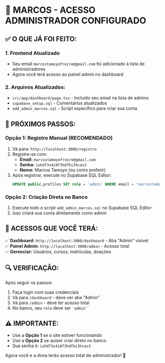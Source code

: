 # 🚀 MARCOS - ACESSO ADMINISTRADOR CONFIGURADO

## ✅ O QUE JÁ FOI FEITO:

### 1. **Frontend Atualizado**
- Seu email `marcostamoyofreire@gmail.com` foi adicionado à lista de administradores
- Agora você terá acesso ao painel admin no dashboard

### 2. **Arquivos Atualizados:**
- `src/app/dashboard/page.tsx` - Incluído seu email na lista de admins
- `supabase_setup.sql` - Comentários atualizados
- `add_admin_marcos.sql` - Script específico para criar sua conta

## 🔧 PRÓXIMOS PASSOS:

### Opção 1: Registro Manual (RECOMENDADO)
1. Vá para: `http://localhost:3000/registro`
2. Registre-se com:
   - **Email:** `marcostamoyofreire@gmail.com`
   - **Senha:** `iuhdf3s4i8f3hdfbi3hcas3`
   - **Nome:** Marcos Tamoyo (ou como preferir)
3. Após registrar, execute no Supabase SQL Editor:
   ```sql
   UPDATE public.profiles SET role = 'admin' WHERE email = 'marcostamoyofreire@gmail.com';
   ```

### Opção 2: Criação Direta no Banco
1. Execute todo o script `add_admin_marcos.sql` no Supabase SQL Editor
2. Isso criará sua conta diretamente como admin

## 🎯 ACESSOS QUE VOCÊ TERÁ:

✅ **Dashboard:** `http://localhost:3000/dashboard` - Aba "Admin" visível  
✅ **Painel Admin:** `http://localhost:3000/admin` - Acesso total  
✅ **Gerenciar:** Usuários, cursos, matrículas, doações  

## 🔍 VERIFICAÇÃO:

Após seguir os passos:
1. Faça login com suas credenciais
2. Vá para `/dashboard` - deve ver aba "Admin"
3. Vá para `/admin` - deve ter acesso total
4. No banco, seu `role` deve ser `'admin'`

## ⚠️ IMPORTANTE:

- Use a **Opção 1** se o site estiver funcionando
- Use a **Opção 2** se quiser criar direto no banco
- Sua senha é: `iuhdf3s4i8f3hdfbi3hcas3`

Agora você e a dona terão acesso total de administrador! 🎉
